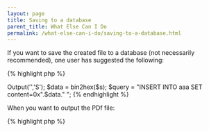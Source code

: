 ```yaml
---
layout: page
title: Saving to a database
parent_title: What Else Can I Do
permalink: /what-else-can-i-do/saving-to-a-database.html
---
```


<div id="bpmbook" class="bpmbook" style="direction:ltr;">
<div class="topic_user_field">
<div id="U0">
<p>If you want to save the created file to a database (not necessarily recommended), one user has suggested the following:</p>

{% highlight php %}
<?php

$s = $mpdf->Output('','S');

$data = bin2hex($s);

$query = "INSERT INTO aaa SET content=0x".$data." ";
{% endhighlight %}

<p>When you want to output the PDf file:</p>

{% highlight php %}
<?php

// Get the database content into the variable $data

$pdf = pack("H*" , $data ); 

header('Content-Type: application/pdf');

header('Content-Length: '.strlen($pdf));

header('Content-disposition: inline; filename="'.$name.'"');

header('Cache-Control: public, must-revalidate, max-age=0'); 

header('Pragma: public');

header('Expires: Sat, 26 Jul 1997 05:00:00 GMT'); 

header('Last-Modified: '.gmdate('D, d M Y H:i:s').' GMT');

echo $pdf;

exit;
{% endhighlight %}

<p>&nbsp;</p>
</div>
</div>

